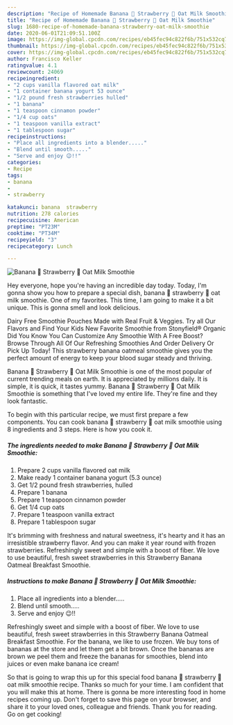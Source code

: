 ```yaml
---
description: "Recipe of Homemade Banana 🍌 Strawberry 🍓 Oat Milk Smoothie"
title: "Recipe of Homemade Banana 🍌 Strawberry 🍓 Oat Milk Smoothie"
slug: 1680-recipe-of-homemade-banana-strawberry-oat-milk-smoothie
date: 2020-06-01T21:09:51.100Z
image: https://img-global.cpcdn.com/recipes/eb45fec94c822f6b/751x532cq70/banana-🍌-strawberry-🍓-oat-milk-smoothie-recipe-main-photo.jpg
thumbnail: https://img-global.cpcdn.com/recipes/eb45fec94c822f6b/751x532cq70/banana-🍌-strawberry-🍓-oat-milk-smoothie-recipe-main-photo.jpg
cover: https://img-global.cpcdn.com/recipes/eb45fec94c822f6b/751x532cq70/banana-🍌-strawberry-🍓-oat-milk-smoothie-recipe-main-photo.jpg
author: Francisco Keller
ratingvalue: 4.1
reviewcount: 24069
recipeingredient:
- "2 cups vanilla flavored oat milk"
- "1 container banana yogurt 53 ounce"
- "1/2 pound fresh strawberries hulled"
- "1 banana"
- "1 teaspoon cinnamon powder"
- "1/4 cup oats"
- "1 teaspoon vanilla extract"
- "1 tablespoon sugar"
recipeinstructions:
- "Place all ingredients into a blender....."
- "Blend until smooth....."
- "Serve and enjoy 😉!!"
categories:
- Recipe
tags:
- banana
- 
- strawberry

katakunci: banana  strawberry 
nutrition: 278 calories
recipecuisine: American
preptime: "PT23M"
cooktime: "PT34M"
recipeyield: "3"
recipecategory: Lunch

---
```



![Banana 🍌 Strawberry 🍓 Oat Milk Smoothie](https://img-global.cpcdn.com/recipes/eb45fec94c822f6b/751x532cq70/banana-🍌-strawberry-🍓-oat-milk-smoothie-recipe-main-photo.jpg)

Hey everyone, hope you're having an incredible day today. Today, I'm gonna show you how to prepare a special dish, banana 🍌 strawberry 🍓 oat milk smoothie. One of my favorites. This time, I am going to make it a bit unique. This is gonna smell and look delicious.

Dairy Free Smoothie Pouches Made with Real Fruit &amp; Veggies. Try all Our Flavors and Find Your Kids New Favorite Smoothie from Stonyfield® Organic Did You Know You Can Customize Any Smoothie With A Free Boost? Browse Through All Of Our Refreshing Smoothies And Order Delivery Or Pick Up Today! This strawberry banana oatmeal smoothie gives you the perfect amount of energy to keep your blood sugar steady and thriving.

Banana 🍌 Strawberry 🍓 Oat Milk Smoothie is one of the most popular of current trending meals on earth. It is appreciated by millions daily. It is simple, it is quick, it tastes yummy. Banana 🍌 Strawberry 🍓 Oat Milk Smoothie is something that I've loved my entire life. They're fine and they look fantastic.


To begin with this particular recipe, we must first prepare a few components. You can cook banana 🍌 strawberry 🍓 oat milk smoothie using 8 ingredients and 3 steps. Here is how you cook it.

<!--inarticleads1-->

##### The ingredients needed to make Banana 🍌 Strawberry 🍓 Oat Milk Smoothie:

1. Prepare 2 cups vanilla flavored oat milk
1. Make ready 1 container banana yogurt (5.3 ounce)
1. Get 1/2 pound fresh strawberries, hulled
1. Prepare 1 banana
1. Prepare 1 teaspoon cinnamon powder
1. Get 1/4 cup oats
1. Prepare 1 teaspoon vanilla extract
1. Prepare 1 tablespoon sugar


It&#39;s brimming with freshness and natural sweetness, it&#39;s hearty and it has an irresistible strawberry flavor. And you can make it year round with frozen strawberries. Refreshingly sweet and simple with a boost of fiber. We love to use beautiful, fresh sweet strawberries in this Strawberry Banana Oatmeal Breakfast Smoothie. 

<!--inarticleads2-->

##### Instructions to make Banana 🍌 Strawberry 🍓 Oat Milk Smoothie:

1. Place all ingredients into a blender.....
1. Blend until smooth.....
1. Serve and enjoy 😉!!


Refreshingly sweet and simple with a boost of fiber. We love to use beautiful, fresh sweet strawberries in this Strawberry Banana Oatmeal Breakfast Smoothie. For the banana, we like to use frozen. We buy tons of bananas at the store and let them get a bit brown. Once the bananas are brown we peel them and freeze the bananas for smoothies, blend into juices or even make banana ice cream! 

So that is going to wrap this up for this special food banana 🍌 strawberry 🍓 oat milk smoothie recipe. Thanks so much for your time. I am confident that you will make this at home. There is gonna be more interesting food in home recipes coming up. Don't forget to save this page on your browser, and share it to your loved ones, colleague and friends. Thank you for reading. Go on get cooking!
